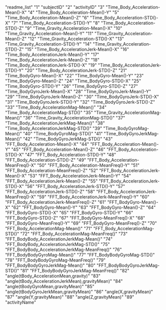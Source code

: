 "readme_list"
"1" "subjectID"
"2" "activityID"
"3" "Time_Body_Acceleration-Mean()-X"
"4" "Time_Body_Acceleration-Mean()-Y"
"5" "Time_Body_Acceleration-Mean()-Z"
"6" "Time_Body_Acceleration-STD()-X"
"7" "Time_Body_Acceleration-STD()-Y"
"8" "Time_Body_Acceleration-STD()-Z"
"9" "Time_Gravity_Acceleration-Mean()-X"
"10" "Time_Gravity_Acceleration-Mean()-Y"
"11" "Time_Gravity_Acceleration-Mean()-Z"
"12" "Time_Gravity_Acceleration-STD()-X"
"13" "Time_Gravity_Acceleration-STD()-Y"
"14" "Time_Gravity_Acceleration-STD()-Z"
"15" "Time_Body_AccelerationJerk-Mean()-X"
"16" "Time_Body_AccelerationJerk-Mean()-Y"
"17" "Time_Body_AccelerationJerk-Mean()-Z"
"18" "Time_Body_AccelerationJerk-STD()-X"
"19" "Time_Body_AccelerationJerk-STD()-Y"
"20" "Time_Body_AccelerationJerk-STD()-Z"
"21" "Time_BodyGyro-Mean()-X"
"22" "Time_BodyGyro-Mean()-Y"
"23" "Time_BodyGyro-Mean()-Z"
"24" "Time_BodyGyro-STD()-X"
"25" "Time_BodyGyro-STD()-Y"
"26" "Time_BodyGyro-STD()-Z"
"27" "Time_BodyGyroJerk-Mean()-X"
"28" "Time_BodyGyroJerk-Mean()-Y"
"29" "Time_BodyGyroJerk-Mean()-Z"
"30" "Time_BodyGyroJerk-STD()-X"
"31" "Time_BodyGyroJerk-STD()-Y"
"32" "Time_BodyGyroJerk-STD()-Z"
"33" "Time_Body_AccelerationMag-Mean()"
"34" "Time_Body_AccelerationMag-STD()"
"35" "Time_Gravity_AccelerationMag-Mean()"
"36" "Time_Gravity_AccelerationMag-STD()"
"37" "Time_Body_AccelerationJerkMag-Mean()"
"38" "Time_Body_AccelerationJerkMag-STD()"
"39" "Time_BodyGyroMag-Mean()"
"40" "Time_BodyGyroMag-STD()"
"41" "Time_BodyGyroJerkMag-Mean()"
"42" "Time_BodyGyroJerkMag-STD()"
"43" "FFT_Body_Acceleration-Mean()-X"
"44" "FFT_Body_Acceleration-Mean()-Y"
"45" "FFT_Body_Acceleration-Mean()-Z"
"46" "FFT_Body_Acceleration-STD()-X"
"47" "FFT_Body_Acceleration-STD()-Y"
"48" "FFT_Body_Acceleration-STD()-Z"
"49" "FFT_Body_Acceleration-MeanFreq()-X"
"50" "FFT_Body_Acceleration-MeanFreq()-Y"
"51" "FFT_Body_Acceleration-MeanFreq()-Z"
"52" "FFT_Body_AccelerationJerk-Mean()-X"
"53" "FFT_Body_AccelerationJerk-Mean()-Y"
"54" "FFT_Body_AccelerationJerk-Mean()-Z"
"55" "FFT_Body_AccelerationJerk-STD()-X"
"56" "FFT_Body_AccelerationJerk-STD()-Y"
"57" "FFT_Body_AccelerationJerk-STD()-Z"
"58" "FFT_Body_AccelerationJerk-MeanFreq()-X"
"59" "FFT_Body_AccelerationJerk-MeanFreq()-Y"
"60" "FFT_Body_AccelerationJerk-MeanFreq()-Z"
"61" "FFT_BodyGyro-Mean()-X"
"62" "FFT_BodyGyro-Mean()-Y"
"63" "FFT_BodyGyro-Mean()-Z"
"64" "FFT_BodyGyro-STD()-X"
"65" "FFT_BodyGyro-STD()-Y"
"66" "FFT_BodyGyro-STD()-Z"
"67" "FFT_BodyGyro-MeanFreq()-X"
"68" "FFT_BodyGyro-MeanFreq()-Y"
"69" "FFT_BodyGyro-MeanFreq()-Z"
"70" "FFT_Body_AccelerationMag-Mean()"
"71" "FFT_Body_AccelerationMag-STD()"
"72" "FFT_Body_AccelerationMag-MeanFreq()"
"73" "FFT_BodyBody_AccelerationJerkMag-Mean()"
"74" "FFT_BodyBody_AccelerationJerkMag-STD()"
"75" "FFT_BodyBody_AccelerationJerkMag-MeanFreq()"
"76" "FFT_BodyBodyGyroMag-Mean()"
"77" "FFT_BodyBodyGyroMag-STD()"
"78" "FFT_BodyBodyGyroMag-MeanFreq()"
"79" "FFT_BodyBodyGyroJerkMag-Mean()"
"80" "FFT_BodyBodyGyroJerkMag-STD()"
"81" "FFT_BodyBodyGyroJerkMag-MeanFreq()"
"82" "angle(tBody_AccelerationMean,gravity)"
"83" "angle(tBody_AccelerationJerkMean),gravityMean)"
"84" "angle(tBodyGyroMean,gravityMean)"
"85" "angle(tBodyGyroJerkMean,gravityMean)"
"86" "angle(X,gravityMean)"
"87" "angle(Y,gravityMean)"
"88" "angle(Z,gravityMean)"
"89" "activityName"
